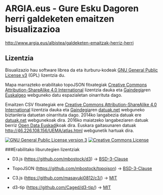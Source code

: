 # ARGIA.eus - Gure Esku Dagoren herri galdeketen emaitzen bisualizazioa

http://www.argia.eus/albistea/galdeketen-emaitzak-herriz-herri

## Lizentzia

Bisualizazio hau software librea da eta iturburu-kodeak [GNU General Public License v3](http://www.gnu.org/licenses/gpl.html) (GPL) lizentzia du.

Mapa marrazteko erabilitako topoJSON fitxategiak [Creative Commons Attribution-ShareAlike 4.0 International](http://creativecommons.org/licenses/by-sa/4.0/) lizentzia dauka eta [Gaindegia](http://www.gaindegia.eus/)ren [Euskalgeo](http://euskalgeo.net/) webguneko datu espazialetan oinarrituta dago.

Emaitzen CSV fitxategiak ere [Creative Commons Attribution-ShareAlike 4.0 International](http://creativecommons.org/licenses/by-sa/4.0/) lizentzia dauka eta [Gaindegia](http://www.gaindegia.eus/)ren [datuak.net](http://datuak.net/) webguneko biztanleria datuetan oinarrituta dago. 2014ko langabezia datuak ere [datuak.net](http://datuak.net/) webgunekoak dira. 2016ko maiatzeko langabeziaren datuak berriz [Open Data Euskadi](http://opendata.euskadi.eus/w79-contdata/es/contenidos/estadistica/paro_resumen_mensual_2016/es_def/adjuntos/05-Mayo/paromensual.shtml)koak dira. Euskara gaitasunaren datuak http://46.226.108.156/UEMA/atlas.html webgunetik hartuak dira.

<a rel="license" href="http://www.gnu.org/licenses/gpl.html"><img alt="GNU General Public License version 3" style="border-width:0" src="http://www.gnu.org/graphics/gplv3-127x51.png" /></a>
<a rel="license" href="http://creativecommons.org/licenses/by-sa/4.0/"><img alt="Creative Commons License" style="border-width:0" src="https://i.creativecommons.org/l/by-sa/4.0/88x31.png" /></a>

###Erabilitako liburutegien lizentziak

* D3.js (https://github.com/mbostock/d3) -> [BSD-3-Clause](https://en.wikipedia.org/wiki/BSD_licenses#3-clause_license_.28.22Revised_BSD_License.22.2C_.22New_BSD_License.22.2C_or_.22Modified_BSD_License.22.29)

* TopoJSON (https://github.com/mbostock/topojson) -> [BSD-3-Clause](https://en.wikipedia.org/wiki/BSD_licenses#3-clause_license_.28.22Revised_BSD_License.22.2C_.22New_BSD_License.22.2C_or_.22Modified_BSD_License.22.29)

* C3.js (https://github.com/masayuki0812/c3/) -> [MIT](https://en.wikipedia.org/wiki/MIT_License)

* d3-tip (https://github.com/Caged/d3-tip/) -> [MIT](https://en.wikipedia.org/wiki/MIT_License)
